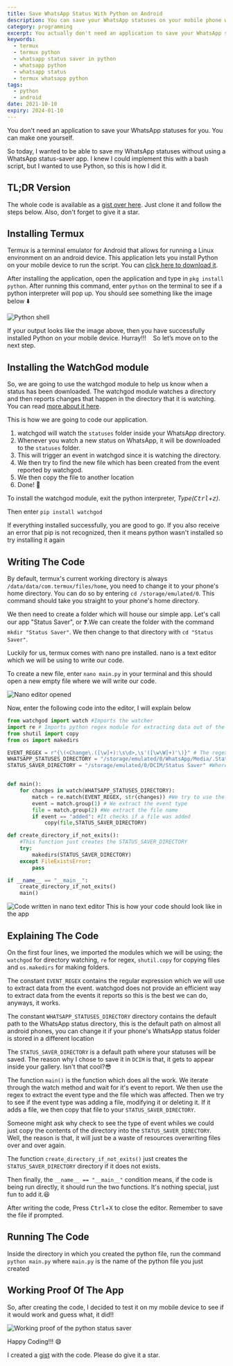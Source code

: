 ```yaml
---
title: Save WhatsApp Status With Python on Android
description: You can save your WhatsApp statuses on your mobile phone with Python with the help of the Termux application. Termux enables you to run your python scripts on your mobile phone
category: programming
excerpt: You actually don't need an application to save your WhatsApp statuses for you. You can make one yourself
keywords:
  - termux
  - termux python
  - whatsapp status saver in python
  - whatsapp python
  - whatsapp status
  - termux whatsapp python
tags:
  - python
  - android
date: 2021-10-10
expiry: 2024-01-10
---
```


You don't need an application to save your WhatsApp statuses for you. You can make one yourself.

So today, I wanted to be able to save my WhatsApp statuses without using a WhatsApp status-saver app. I knew I could implement this with a bash script, but I wanted to use Python, so this is how I did it.

## TL;DR Version

The whole code is available as a [gist over here](https://gist.github.com/kudadam/2b5f6bba5678fa688e4d5e2726cefbe6). Just clone it and follow the steps below. Also, don't forget to give it a star.

## Installing Termux

Termux is a terminal emulator for Android that allows for running a Linux environment on an android device. This application lets you install Python on your mobile device to run the script. You can [click here to download it](https://play.google.com/store/apps/details?id=com.termux&hl=en&gl=US).

After installing the application, open the application and type in `pkg install python`. After running this command, enter `python` on the terminal to see if a python interpreter will pop up. You should see something like the image below :arrow_down:

![Python shell](https://ik.imagekit.io/kudadam/blog/whatsapp-status-saver-python-mobile/python-shell.png?tr=h-500)

If your output looks like the image above, then you have successfully installed Python on your mobile device. Hurray!!!   
So let’s move on to the next step.

## Installing the WatchGod module

So, we are going to use the watchgod module to help us know when a status has been downloaded. The watchgod module watches a directory and then reports changes that happen in the directory that it is watching. You can read [more about it here](https://pypi.org/project/watchgod/).

This is how we are going to code our application.

1. watchgod will watch the `statuses` folder inside your WhatsApp directory.
2. Whenever you watch a new status on WhatsApp, it will be downloaded to the `statuses` folder.
3. This will trigger an event in watchgod since it is watching the directory.
4. We then try to find the new file which has been created from the event reported by watchgod.
5. We then copy the file to another location
6. Done! :100:

To install the watchgod module, exit the python interpreter, <i>Type(<kbd>Ctrl</kbd>+<kbd>z</kbd>)</i>.

Then enter `pip install watchgod`

If everything installed successfully, you are good to go. If you also receive an error that pip is not recognized, then it means python wasn't installed so try installing it again

## Writing The Code

By default, termux's current working directory is always `/data/data/com.termux/files/home`, you need to change it to your phone's home directory. You can do so by entering `cd /storage/emulated/0`. This command should take you straight to your phone's home directory.

We then need to create a folder which will house our simple app. Let's call our app "Status Saver", or :question:.We can create the folder with the command `mkdir "Status Saver"`. We then change to that directory with `cd "Status Saver"`.

Luckily for us, termux comes with nano pre installed. nano is a text editor which we will be using to write our code.

To create a new file, enter `nano main.py` in your terminal and this should open a new empty file where we will write our code.

![Nano editor opened](https://ik.imagekit.io/kudadam/blog/whatsapp-status-saver-python-mobile/nano-file.png?tr=w-400,h-400)

Now, enter the following code into the editor, I will explain below

```python
from watchgod import watch #Imports the watcher
import re # Imports python regex module for extracting data out of the event
from shutil import copy
from os import makedirs

EVENT_REGEX = r"{\(<Change\.([\w]+):\s\d>,\s'([\w\W]+)'\)}" # The regex which will extract the data
WHATSAPP_STATUSES_DIRECTORY = "/storage/emulated/0/WhatsApp/Media/.Statuses/" #The WhatsApp status directory
STATUS_SAVER_DIRECTORY = "/storage/emulated/0/DCIM/Status Saver" #Where the statuses will be saves


def main():
	for changes in watch(WHATSAPP_STATUSES_DIRECTORY):
		match = re.match(EVENT_REGEX, str(changes)) #We try to use the regex to extract the data
		event = match.group(1) # We extract the event type
		file = match.group(2) #We extract the file name
		if event == "added": #It checks if a file was added
			copy(file,STATUS_SAVER_DIRECTORY)

def create_directory_if_not_exits():
	#This function just creates the STATUS_SAVER_DIRECTORY
	try:
		makedirs(STATUS_SAVER_DIRECTORY)
	except FileExistsError:
		pass

if __name__ == "__main__":
	create_directory_if_not_exits()
	main()
```

![Code written in nano text editor](https://ik.imagekit.io/kudadam/blog/whatsapp-status-saver-python-mobile/nano-with-code.png?tr=w-400,h-400)
This is how your code should look like in the app

## Explaining The Code

On the first four lines, we imported the modules which we will be using; the `watchgod` for directory watching, `re` for regex, `shutil.copy` for copying files and `os.makedirs` for making folders.

The constant `EVENT_REGEX` contains the regular expression which we will use to extract data from the event. watchgod does not provide an efficient way to extract data from the events it reports so this is the best we can do, anyways, it works.

The constant `WHATSAPP_STATUSES_DIRECTORY` directory contains the default path to the WhatsApp status directory, this is the default path on almost all android phones, you can change it if your phone's WhatsApp status folder is stored in a different location

The `STATUS_SAVER_DIRECTORY` is a default path where your statuses will be saved. The reason why I chose to save it in `DCIM` is that, it gets to appear inside your gallery. Isn't that cool?:sunglasses:

The function `main()` is the function which does all the work. We iterate through the watch method and wait for it's event to report. We then use the regex to extract the event type and the file which was affected. Then we try to see if the event type was adding a file, modifying it or deleting it. If it adds a file, we then copy that file to your `STATUS_SAVER_DIRECTORY`.

Someone might ask why check to see the type of event whiles we could just copy the contents of the directory into the `STATUS_SAVER_DIRECTORY`. Well, the reason is that, it will just be a waste of resources overwriting files over and over again.

The function `create_directory_if_not_exits()` just creates the `STATUS_SAVER_DIRECTORY` directory if it does not exists.

Then finally, the `__name__ == "__main__"` condition means, if the code is being run directly, it should run the two functions. It's nothing special, just fun to add it.:laughing:

After writing the code, Press <kbd>Ctrl</kbd>+<kbd>X</kbd> to close the editor. Remember to save the file if prompted.

## Running The Code

Inside the directory in which you created the python file, run the command `python main.py` where `main.py` is the name of the python file you just created

## Working Proof Of The App

So, after creating the code, I decided to test it on my mobile device to see if it would work and guess what, it did!!

![Working proof of the python status saver](https://ik.imagekit.io/kudadam/blog/whatsapp-status-saver-python-mobile/working-proof.gif)

Happy Coding!!! :smile:

I created a [gist](https://gist.github.com/kudadam/2b5f6bba5678fa688e4d5e2726cefbe6) with the code. Please do give it a star.
